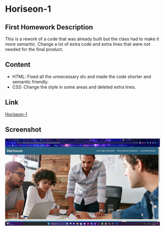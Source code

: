 # Horiseon-1

<!-- GETTING STARTED -->
## First Homework Description

This is a rework of a code that was already built but the class had to make it more semantic. Change a lot of extra code and extra lines that were not needed for the final product.

## Content 
- HTML: Fixed all the unnecessary div and made the code shorter and semantic friendly.
- CSS: Change the style in some areas and deleted extra lines.


## Link
[Horiseon-1](https://cristofferb7.github.io/horiseon-1/)

## Screenshot

![Screenshot](./02-Challenge/Assets/Screenshot%202023-06-23%20151734.png)
